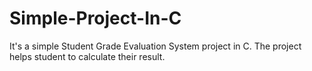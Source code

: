 # Simple-Project-In-C
It's a simple Student Grade Evaluation System project in C. The project helps student to calculate their result.
